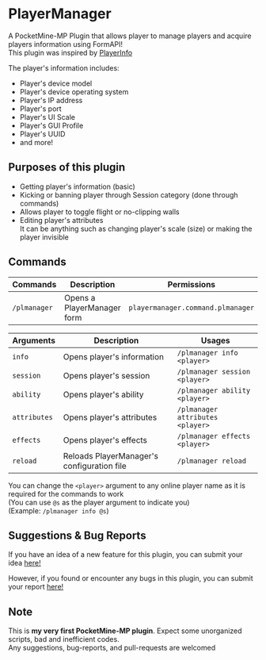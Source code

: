 # PlayerManager
A PocketMine-MP Plugin that allows player to manage players and acquire players information using FormAPI!\
This plugin was inspired by [PlayerInfo](https://github.com/Matthww/PlayerInfo)

The player's information includes:
- Player's device model
- Player's device operating system
- Player's IP address
- Player's port
- Player's UI Scale
- Player's GUI Profile
- Player's UUID
- and more!

## Purposes of this plugin
- Getting player's information (basic)
- Kicking or banning player through Session category (done through commands)
- Allows player to toggle flight or no-clipping walls
- Editing player's attributes\
  It can be anything such as changing player's scale (size) or making the player invisible

## Commands
| Commands     | Description                | Permissions                       |
|--------------|----------------------------|-----------------------------------|
| `/plmanager` | Opens a PlayerManager form | `playermanager.command.plmanager` |

| Arguments    | Description                                | Usages                           |
|--------------|--------------------------------------------|----------------------------------|
| `info`       | Opens player's information                 | `/plmanager info <player>`       |
| `session`    | Opens player's session                     | `/plmanager session <player>`    |
| `ability`    | Opens player's ability                     | `/plmanager ability <player>`    |
| `attributes` | Opens player's attributes                  | `/plmanager attributes <player>` |
| `effects`    | Opens player's effects                     | `/plmanager effects <player>`    |
| `reload`     | Reloads PlayerManager's configuration file | `/plmanager reload`              |

You can change the `<player>` argument to any online player name as it is required for the commands to work\
(You can use `@s` as the player argument to indicate you)\
(Example: `/plmanager info @s`)

## Suggestions & Bug Reports
If you have an idea of a new feature for this plugin, you can submit your idea [here!](https://github.com/mukeenanyafiq/PlayerManager/issues/new?assignees=&labels=suggestion&projects=&template=suggestion.md&title=Suggestion)

However, if you found or encounter any bugs in this plugin, you can submit your report [here!](https://github.com/mukeenanyafiq/PlayerManager/issues/new?assignees=&labels=bug&projects=&template=bug_report.md&title=Bug+Report)

## Note
This is **my very first PocketMine-MP plugin**. Expect some unorganized scripts, bad and inefficient codes.\
Any suggestions, bug-reports, and pull-requests are welcomed

